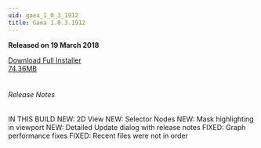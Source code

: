 ```yaml
---
uid: gaea_1_0_3_1912
title: Gaea 1.0.3.1912
---
```



**Released on 19 March 2018**

<div class="btn-group" role="group">
<a href="http://viridian.quadspinner.com/gaea/Gaea-EAP-1912.exe" class="btn btn-dark">Download Full Installer<br />74.36MB</a>
</div></div></div>
<br><h6 class="ml-2">Release Notes</h6>
<div class="card">
<div class="card-body release-note">

IN THIS BUILD
NEW: 2D View
NEW: Selector Nodes
NEW: Mask highlighting in viewport
NEW: Detailed Update dialog with release notes
FIXED: Graph performance fixes
FIXED: Recent files were not in order



